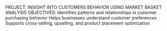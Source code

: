 PROJECT: INSIGHT INTO CUSTOMERS BEHAVIOR USING MARKET BASKET ANALYSIS
OBJECTIVES:
Identifies patterns and relationships in customer purchasing behavior
Helps businesses understand customer preferences
Supports cross-selling, upselling, and product placement optimization
